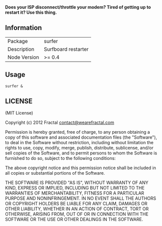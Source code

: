 **Does your ISP disconnect/throttle your modem? Tired of getting up to restart it? Use this thing.**

## Information

<table>
<tr>
<td>Package</td><td>surfer</td>
</tr>
<tr>
<td>Description</td>
<td>Surfboard restarter</td>
</tr>
<tr>
<td>Node Version</td>
<td>>= 0.4</td>
</tr>
</table>

## Usage

```surfer &```

## LICENSE

(MIT License)

Copyright (c) 2012 Fractal <contact@wearefractal.com>

Permission is hereby granted, free of charge, to any person obtaining
a copy of this software and associated documentation files (the
"Software"), to deal in the Software without restriction, including
without limitation the rights to use, copy, modify, merge, publish,
distribute, sublicense, and/or sell copies of the Software, and to
permit persons to whom the Software is furnished to do so, subject to
the following conditions:

The above copyright notice and this permission notice shall be
included in all copies or substantial portions of the Software.

THE SOFTWARE IS PROVIDED "AS IS", WITHOUT WARRANTY OF ANY KIND,
EXPRESS OR IMPLIED, INCLUDING BUT NOT LIMITED TO THE WARRANTIES OF
MERCHANTABILITY, FITNESS FOR A PARTICULAR PURPOSE AND
NONINFRINGEMENT. IN NO EVENT SHALL THE AUTHORS OR COPYRIGHT HOLDERS BE
LIABLE FOR ANY CLAIM, DAMAGES OR OTHER LIABILITY, WHETHER IN AN ACTION
OF CONTRACT, TORT OR OTHERWISE, ARISING FROM, OUT OF OR IN CONNECTION
WITH THE SOFTWARE OR THE USE OR OTHER DEALINGS IN THE SOFTWARE.
